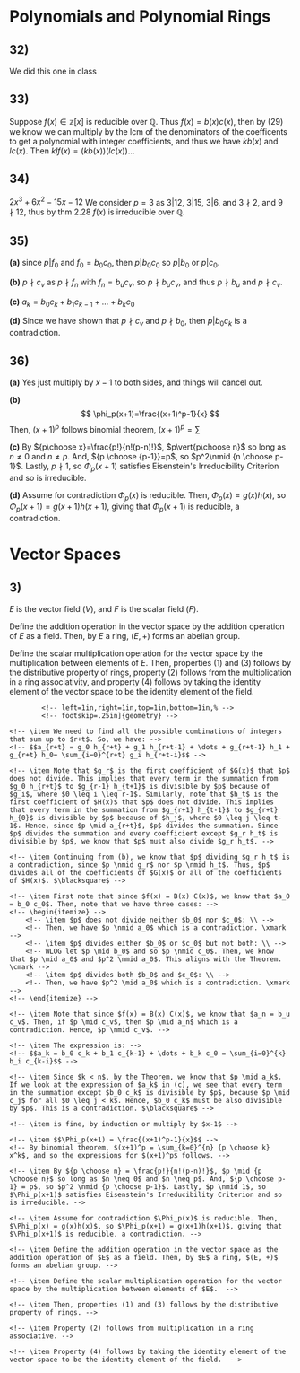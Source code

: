 # Polynomials and Polynomial Rings
## 32)
We did this one in class

## 33)

Suppose $f(x)\in\mathbb{z}[x]$ is reducible over $\mathbb{Q}$. Thus
$f(x)=b(x)c(x)$, then by (29) we know we can multiply by the lcm of the
denominators of the coefficents to get a polynomial with integer coefficients,
and thus we have $kb(x)$ and $lc(x)$. Then $klf(x)=(kb(x))(lc(x))$...

## 34)
$2x^3+6x^2-15x-12$ We consider $p=3$ as $3|12$, $3|15$, $3|6$, and $3\nmid 2$,
and $9\nmid 12$, thus by thm 2.28 $f(x)$ is irreducible over $\mathbb{Q}$.

## 35)
**(a)**
since $p|f_0$ and $f_0=b_0c_0$, then $p|b_0c_0$ so $p|b_0$ or $p|c_0$.

**(b)**
$p\nmid c_v$ as $p\nmid f_n$ with $f_n=b_uc_v$, so $p\nmid b_uc_v$, and thus
$p\nmid b_u$ and $p\nmid c_v$.

**(c)**
$a_k=b_0c_k+b_1c_{k-1}+\ldots+b_kc_0$

**(d)**
Since we have shown that $p\nmid c_v$ and $p\nmid b_0$, then $p|b_0c_k$ is a
contradiction.

## 36)
**(a)**
Yes just multiply by $x-1$ to both sides, and things will cancel out.

**(b)**
$$
\phi_p(x+1)=\frac{(x+1)^p-1}{x}
$$
Then, $(x+1)^p$ follows binomial theorem, $(x+1)^p=\sum$

**(c)**
By ${p\choose x}=\frac{p!}{n!(p-n)!}$, $p\vert{p\choose n}$ so long as $n\neq
0$ and $n\neq p$. And, ${p \choose {p-1}}=p$, so $p^2\nmid {n \choose p-1}$.
Lastly, $p\nmid 1$, so $\Phi_p(x+1)$ satisfies Eisenstein's Irreducibility
Criterion and so is irreducible.

**(d)**
Assume for contradiction $\Phi_p(x)$ is reducible. Then, $\Phi_p(x)=g(x)h(x)$,
so $\Phi_p(x+1)=g(x+1)h(x+1)$, giving that $\Phi_p(x+1)$ is reducible, a
contradiction.

# Vector Spaces
## 3)
$E$ is the vector field ($V$), and $F$ is the scalar field ($F$).

Define the addition operation in the vector space by the addition operation of
$E$ as a field. Then, by $E$ a ring, $(E, +)$ forms an abelian group.

Define the scalar multiplication operation for the vector space by the
multiplication between elements of $E$. Then, properties (1) and (3) follows by
the distributive property of rings, property (2) follows from the
multiplication in a ring associativity, and property (4) follows by taking the
identity element of the  vector space to be the identity element of the field.

<!-- \documentclass{article} -->
<!-- \usepackage[utf8]{inputenc} -->
<!-- \usepackage[a4paper,bindingoffset=0.2in,% -->
            <!-- left=1in,right=1in,top=1in,bottom=1in,% -->
            <!-- footskip=.25in]{geometry} -->
<!-- \usepackage{amssymb} -->
<!-- \usepackage{amsmath} -->
<!-- \usepackage{graphicx} -->
<!-- \usepackage{subfig} -->
<!-- \usepackage{float} -->
<!-- \usepackage{enumitem} -->
<!-- \usepackage{pifont} -->

<!-- \newcommand{\cmark}{\ding{51}} -->
<!-- \newcommand{\xmark}{\ding{55}} -->
<!-- \captionsetup[subfigure]{labelformat=empty} -->

<!-- \title{Guass's Lemma, Eisenstein Criterion} -->
<!-- \author{Sean Richardson \tiny{and Minho Choi}} -->
<!-- \date{March 28, 2020} -->

<!-- \begin{document} -->

<!-- \maketitle -->

<!-- \section*{Problem 32} -->
<!-- \begin{enumerate}[label=(\alph*)] -->
    <!-- \item We need to find all the possible combinations of integers that sum up to $r+t$. So, we have: -->
    <!-- $$a_{r+t} = g_0 h_{r+t} + g_1 h_{r+t-1} + \dots + g_{r+t-1} h_1 + g_{r+t} h_0= \sum_{i=0}^{r+t} g_i h_{r+t-i}$$ -->

    <!-- \item Note that $g_r$ is the first coefficient of $G(x)$ that $p$ does not divide. This implies that every term in the summation from $g_0 h_{r+t}$ to $g_{r-1} h_{t+1}$ is divisible by $p$ because of $g_i$, where $0 \leq i \leq r-1$. Similarly, note that $h_t$ is the first coefficient of $H(x)$ that $p$ does not divide. This implies that every term in the summation from $g_{r+1} h_{t-1}$ to $g_{r+t} h_{0}$ is divisible by $p$ because of $h_j$, where $0 \leq j \leq t-1$. Hence, since $p \mid a_{r+t}$, $p$ divides the summation. Since $p$ divides the summation and every coefficient except $g_r h_t$ is divisible by $p$, we know that $p$ must also divide $g_r h_t$. -->

    <!-- \item Continuing from (b), we know that $p$ dividing $g_r h_t$ is a contradiction, since $p \nmid g_r$ nor $p \nmid h_t$. Thus, $p$ divides all of the coefficients of $G(x)$ or all of the coefficients of $H(x)$. $\blacksquare$ -->
<!-- \end{enumerate} -->

<!-- \section*{Problem 33} -->
<!-- Suppose that $f(x) \in \mathbb{Z}[x]$ is reducible over $\mathbb{Q}$, so $f(x) = b(x) c(x)$ where $b(x), c(x) \in \mathbb{Q}[x]$. Consider $k \in \mathbb{Z}$ such that $k$ is the least common multiple of the denominators of the coefficients in $b(x)$. Consider $l \in \mathbb{Z}$ such that $l$ is the least common multiple of the denominators of the coefficients in $c(x)$. Then, we know that $kb(x)$ and $lc(x)$ have integer coefficients, and we have: -->
<!-- $$klf(x) = (kb(x))(lc(x))$$ -->
<!-- Let $B(x), C(x) \in \mathbb{Z}[x]$ such that $B(x) = kb(x)$ and $C(x) = lc(x)$. Then, we get: -->
<!-- $$klf(x) = B(x) C(x)$$ -->
<!-- Since $k, l$ are integers, we know that $kl = p_1^{\alpha_1}p_2^{\alpha_2} \dots p_n^{\alpha_n}$, where $n \in \mathbb{N}$, $\alpha_1, \alpha_2, \dots, \alpha_n \in \mathbb{N}$, and $p_1, p_2, \dots, p_n$ are distinct primes. Hence, by \textbf{Lemma 2.27}, since $p_1$ divides all the coefficients of $f(x)$, $p_1$ divides all the coefficients of $B(x)$ or of $C(x)$. WLOG, we can apply the same reasoning for $p_2, \dots, p_n$ and for any power of these primes. Thus, we get: -->
<!-- $$f(x) = B'(x) C'(x)$$ -->
<!-- where $B'(x), C'(x) \in \mathbb{Z}[x]$. $\blacksquare$ -->

<!-- \section*{Problem 34} -->
<!-- Based on \textbf{Theorem 2.28}, consider $p = 3$. Since 3 divides $\{-12, -15, 6\}$, 3 does not divide 2, and 9 does not divide 12, we know that $f(x)$ is irreducible over $\mathbb{Z}$, hence over $\mathbb{Q}$. $\blacksquare$ -->

<!-- \section*{Problem 35} -->
<!-- \begin{enumerate}[label=(\alph*)] -->
    <!-- \item First note that since $f(x) = B(x) C(x)$, we know that $a_0 = b_0 c_0$. Then, note that we have three cases: -->
    <!-- \begin{itemize} -->
        <!-- \item $p$ does not divide neither $b_0$ nor $c_0$: \\ -->
        <!-- Then, we have $p \nmid a_0$ which is a contradiction. \xmark -->
        <!-- \item $p$ divides either $b_0$ or $c_0$ but not both: \\ -->
        <!-- WLOG let $p \mid b_0$ and so $p \nmid c_0$. Then, we know that $p \mid a_0$ and $p^2 \nmid a_0$. This aligns with the Theorem. \cmark -->
        <!-- \item $p$ divides both $b_0$ and $c_0$: \\ -->
        <!-- Then, we have $p^2 \mid a_0$ which is a contradiction. \xmark -->
    <!-- \end{itemize} -->

    <!-- \item Note that since $f(x) = B(x) C(x)$, we know that $a_n = b_u c_v$. Then, if $p \mid c_v$, then $p \mid a_n$ which is a contradiction. Hence, $p \nmid c_v$. -->

    <!-- \item The expression is: -->
    <!-- $$a_k = b_0 c_k + b_1 c_{k-1} + \dots + b_k c_0 = \sum_{i=0}^{k} b_i c_{k-i}$$ -->

    <!-- \item Since $k < n$, by the Theorem, we know that $p \mid a_k$. If we look at the expression of $a_k$ in (c), we see that every term in the summation except $b_0 c_k$ is divisible by $p$, because $p \mid c_j$ for all $0 \leq j < k$. Hence, $b_0 c_k$ must be also divisible by $p$. This is a contradiction. $\blacksquare$ -->
<!-- \end{enumerate} -->

<!-- \section*{Problem 36} -->
<!-- \begin{enumerate}[label=(\alph*)] -->
    <!-- \item is fine, by induction or multiply by $x-1$ -->

    <!-- \item $$\Phi_p(x+1) = \frac{(x+1)^p-1}{x}$$ -->
    <!-- By binomial theorem, $(x+1)^p = \sum_{k=0}^{n} {p \choose k} x^k$, and so the expressions for $(x+1)^p$ follows. -->

    <!-- \item By ${p \choose n} = \frac{p!}{n!(p-n)!}$, $p \mid {p \choose n}$ so long as $n \neq 0$ and $n \neq p$. And, ${p \choose p-1} = p$, so $p^2 \nmid {p \choose p-1}$. Lastly, $p \nmid 1$, so $\Phi_p(x+1)$ satisfies Eisenstein's Irreducibility Criterion and so is irreducible. -->

    <!-- \item Assume for contradiction $\Phi_p(x)$ is reducible. Then, $\Phi_p(x) = g(x)h(x)$, so $\Phi_p(x+1) = g(x+1)h(x+1)$, giving that $\Phi_p(x+1)$ is reducible, a contradiction. -->
<!-- \end{enumerate} -->

<!-- \vspace{5mm} -->

<!-- \noindent \textbf{Tiny little part of vector space (Chapter 3)} -->

<!-- \section*{Problem 3} -->
<!-- $E$ is the vector space ($V$), and $F$ is the field ($F$). -->
<!-- \begin{itemize} -->
    <!-- \item Define the addition operation in the vector space as the addition operation of $E$ as a field. Then, by $E$ a ring, $(E, +)$ forms an abelian group. -->

    <!-- \item Define the scalar multiplication operation for the vector space by the multiplication between elements of $E$.  -->

    <!-- \item Then, properties (1) and (3) follows by the distributive property of rings. -->

    <!-- \item Property (2) follows from multiplication in a ring associative. -->

    <!-- \item Property (4) follows by taking the identity element of the vector space to be the identity element of the field.  -->
<!-- \end{itemize} -->



<!-- \end{document} -->

